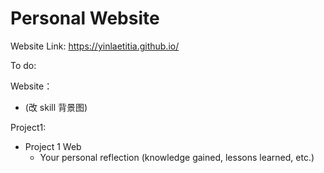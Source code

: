 # Personal Website

Website Link: https://yinlaetitia.github.io/


To do:

Website：
- (改 skill 背景图)

Project1:
- Project 1 Web
    - Your personal reflection (knowledge gained, lessons learned, etc.)
